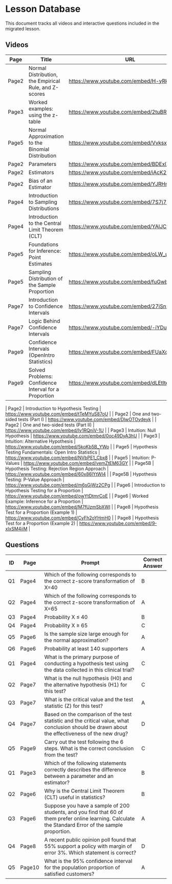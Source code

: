 # Lesson Database

This document tracks all videos and interactive questions included in the migrated lesson.

## Videos

| Page | Title | URL |
|------|-------|-----|
| Page2 | Normal Distribution, the Empirical Rule, and Z-scores | https://www.youtube.com/embed/H-yRk66qVHY |
| Page3 | Worked examples: using the z-table | https://www.youtube.com/embed/2tuBREK_mgE |
| Page5 | Normal Approximation to the Binomial Distribution | https://www.youtube.com/embed/VvksxAZAlrQ |
| Page2 | Parameters | https://www.youtube.com/embed/BDExlZu2Va8 |
| Page2 | Estimators | https://www.youtube.com/embed/iAcK2Tve1pw |
| Page2 | Bias of an Estimator | https://www.youtube.com/embed/YJRHmv6OpWQ |
| Page4 | Introduction to Sampling Distributions | https://www.youtube.com/embed/7S7j75d3GM4 |
| Page4 | Introduction to the Central Limit Theorem (CLT) | https://www.youtube.com/embed/YAlJCEDH2uY |
| Page5 | Foundations for Inference: Point Estimates | https://www.youtube.com/embed/oLW_uzkPZGA |
| Page5 | Sampling Distribution of the Sample Proportion | https://www.youtube.com/embed/fuGwbG9_W1c |
| Page7 | Introduction to Confidence Intervals | https://www.youtube.com/embed/27iSnzss2wM |
| Page7 | Logic Behind Confidence Intervals | https://www.youtube.com/embed/-iYDu8flFXQ |
| Page9 | Confidence Intervals (OpenIntro Statistics) | https://www.youtube.com/embed/FUaXoKdCre4 |
| Page9 | Solved Problems: Confidence Interval for a Proportion | https://www.youtube.com/embed/dLEtlteLVJU |

| Page2 | Introduction to Hypothesis Testing | https://www.youtube.com/embed/tTeMYuS87oU |
| Page2 | One and two-sided tests (Part I) | https://www.youtube.com/embed/DlwOTOydeyk |
| Page2 | One and two-sided tests (Part II) | https://www.youtube.com/embed/Iv1RQnjV-1U |
| Page3 | Intuition: Null Hypothesis | https://www.youtube.com/embed/0oc49DyA3hU |
| Page3 | Intuition: Alternative Hypothesis | https://www.youtube.com/embed/5koKb5B_YWo |
| Page5 | Hypothesis Testing Fundamentals: Open Intro Statistics | https://www.youtube.com/embed/NVbPE1_Cbx8 |
| Page5 | Intuition: P-Values | https://www.youtube.com/embed/vemZtEM63GY |
| Page5B | Hypothesis Testing: Rejection Region Approach | https://www.youtube.com/embed/60x86lYtWI4 |
| Page5B | Hypothesis Testing: P-Value Approach | https://www.youtube.com/embed/m6sGjWz2CPg |
| Page6 | Introduction to Hypothesis Testing for a Proportion | https://www.youtube.com/embed/owYtDtmrCoE |
| Page6 | Worked Example: Inference for a Proportion | https://www.youtube.com/embed/M7fUzmSbXWI |
| Page8 | Hypothesis Test for a Proportion (Example 1) | https://www.youtube.com/embed/CyFh2oYHmH0 |
| Page8 | Hypothesis Test for a Proportion (Example 2) | https://www.youtube.com/embed/9-xlxSM4iiM |
## Questions

| ID | Page | Prompt | Correct Answer |
|----|------|--------|---------------|
| Q1 | Page4 | Which of the following corresponds to the correct z-score transformation of X=40 | B |
| Q2 | Page4 | Which of the following corresponds to the correct z-score transformation of X=65 | A |
| Q3 | Page4 | Probability X ≤ 40 | B |
| Q4 | Page4 | Probability X ≥ 65 | C |
| Q5 | Page6 | Is the sample size large enough for the normal approximation? | A |
| Q6 | Page6 | Probability at least 140 supporters | A |
| Q1 | Page4 | What is the primary purpose of conducting a hypothesis test using the data collected in this clinical trial? | C |
| Q2 | Page7 | What is the null hypothesis (H0) and the alternative hypothesis (H1) for this test? | C |
| Q3 | Page7 | What is the critical value and the test statistic (Z) for this test? | A |
| Q4 | Page7 | Based on the comparison of the test statistic and the critical value, what conclusion should be drawn about the effectiveness of the new drug? | D |
| Q5 | Page9 | Carry out the test following the 6 steps. What is the correct conclusion from the test? | C |
| Q1 | Page3 | Which of the following statements correctly describes the difference between a parameter and an estimator? | B |
| Q2 | Page6 | Why is the Central Limit Theorem (CLT) useful in statistics? | B |
| Q3 | Page6 | Suppose you have a sample of 200 students, and you find that 60 of them prefer online learning. Calculate the Standard Error of the sample proportion. | A |
| Q4 | Page8 | A recent public opinion poll found that 55% support a policy with margin of error 3%. Which statement is correct? | D |
| Q5 | Page10 | What is the 95% confidence interval for the population proportion of satisfied customers? | A |
